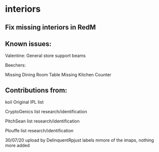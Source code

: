 # interiors
Fix missing interiors in RedM
--
Known issues:
--
Valentine:
General store support beams

Beechers:

Missing Dining Room Table
Missing Kitchen Counter

Contributions from:
--
koil              Original IPL list

CryptoGenics      list research/identification

PitchSean          list research/identification

Plouffe            list research/identification

30/07/20 upload by DelinquentRpjust labels mmore of the imaps, nothing more added
